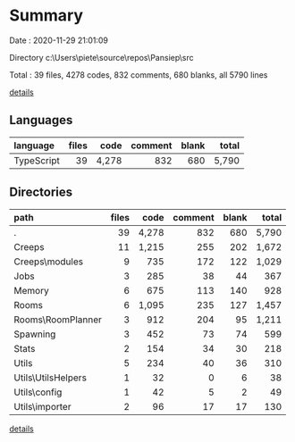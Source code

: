 # Summary

Date : 2020-11-29 21:01:09

Directory c:\Users\piete\source\repos\Pansiep\src

Total : 39 files,  4278 codes, 832 comments, 680 blanks, all 5790 lines

[details](details.md)

## Languages
| language | files | code | comment | blank | total |
| :--- | ---: | ---: | ---: | ---: | ---: |
| TypeScript | 39 | 4,278 | 832 | 680 | 5,790 |

## Directories
| path | files | code | comment | blank | total |
| :--- | ---: | ---: | ---: | ---: | ---: |
| . | 39 | 4,278 | 832 | 680 | 5,790 |
| Creeps | 11 | 1,215 | 255 | 202 | 1,672 |
| Creeps\modules | 9 | 735 | 172 | 122 | 1,029 |
| Jobs | 3 | 285 | 38 | 44 | 367 |
| Memory | 6 | 675 | 113 | 140 | 928 |
| Rooms | 6 | 1,095 | 235 | 127 | 1,457 |
| Rooms\RoomPlanner | 3 | 912 | 204 | 95 | 1,211 |
| Spawning | 3 | 452 | 73 | 74 | 599 |
| Stats | 2 | 154 | 34 | 30 | 218 |
| Utils | 5 | 234 | 40 | 36 | 310 |
| Utils\UtilsHelpers | 1 | 32 | 0 | 6 | 38 |
| Utils\config | 1 | 42 | 5 | 2 | 49 |
| Utils\importer | 2 | 96 | 17 | 17 | 130 |

[details](details.md)